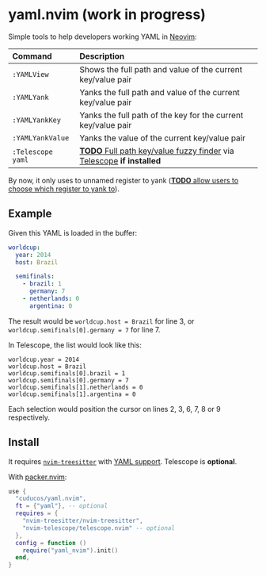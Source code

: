 # yaml.nvim (work in progress)

Simple tools to help developers working YAML in [Neovim](https://neovim.io):

| Command | Description |
|:--|:--|
| `:YAMLView` | Shows the full path and value of the current key/value pair |
| `:YAMLYank` | Yanks the full path and value of the current key/value pair |
| `:YAMLYankKey` | Yanks the full path of the key for the current key/value pair |
| `:YAMLYankValue` | Yanks the value of the current key/value pair |
| `:Telescope yaml` | [**TODO** Full path key/value fuzzy finder](https://github.com/cuducos/yaml.nvim/issues/5) via [Telescope](https://github.com/nvim-telescope/telescope.nvim) **if installed** |

By now, it only uses to unnamed register to yank ([**TODO** allow users to choose which register to yank to](https://github.com/cuducos/yaml.nvim/issues/6)).

## Example

Given this YAML is loaded in the buffer:

```yaml
worldcup:
  year: 2014
  host: Brazil

  semifinals:
    - brazil: 1
      germany: 7
    - netherlands: 0
      argentina: 0
```

The result would be `worldcup.host = Brazil` for line 3, or
`worldcup.semifinals[0].germany = 7` for line 7.

In Telescope, the list would look like this:

```
worldcup.year = 2014
worldcup.host = Brazil
worldcup.semifinals[0].brazil = 1
worldcup.semifinals[0].germany = 7
worldcup.semifinals[1].netherlands = 0
worldcup.semifinals[1].argentina = 0
```

Each selection would position the cursor on lines 2, 3, 6, 7, 8 or 9
respectively.

## Install

It requires [`nvim-treesitter`](https://github.com/nvim-treesitter/nvim-treesitter) with [YAML support](https://github.com/ikatyang/tree-sitter-yaml). Telescope is **optional**.

With [packer.nvim](https://github.com/wbthomason/packer.nvim):

```lua
use {
  "cuducos/yaml.nvim",
  ft = {"yaml"}, -- optional
  requires = {
    "nvim-treesitter/nvim-treesitter",
    "nvim-telescope/telescope.nvim" -- optional
  },
  config = function ()
    require("yaml_nvim").init()
  end,
}
```
